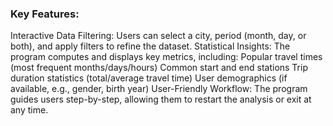 ### Key Features:

Interactive Data Filtering: Users can select a city, period (month, day, or both), and apply filters to refine the dataset.
Statistical Insights: The program computes and displays key metrics, including:
Popular travel times (most frequent months/days/hours)
Common start and end stations
Trip duration statistics (total/average travel time)
User demographics (if available, e.g., gender, birth year)
User-Friendly Workflow: The program guides users step-by-step, allowing them to restart the analysis or exit at any time.